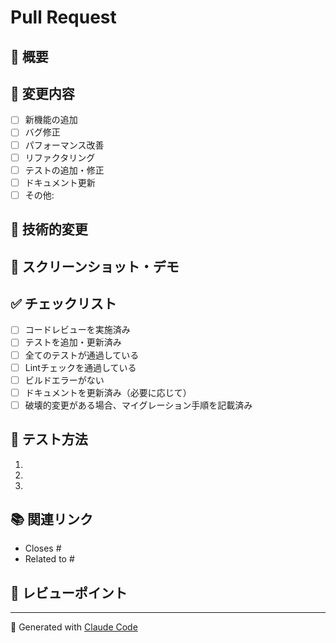 # Pull Request

## 📝 概要
<!-- このプルリクエストで変更した内容を簡潔に説明してください -->

## 🎯 変更内容
<!-- 変更した具体的な項目をリストアップしてください -->
- [ ] 新機能の追加
- [ ] バグ修正
- [ ] パフォーマンス改善
- [ ] リファクタリング
- [ ] テストの追加・修正
- [ ] ドキュメント更新
- [ ] その他:

## 🔧 技術的変更
<!-- 技術的な変更点を詳しく説明してください -->

## 📸 スクリーンショット・デモ
<!-- UIに変更がある場合、スクリーンショットやGIFを添付してください -->

## ✅ チェックリスト
- [ ] コードレビューを実施済み
- [ ] テストを追加・更新済み
- [ ] 全てのテストが通過している
- [ ] Lintチェックを通過している
- [ ] ビルドエラーがない
- [ ] ドキュメントを更新済み（必要に応じて）
- [ ] 破壊的変更がある場合、マイグレーション手順を記載済み

## 🧪 テスト方法
<!-- このプルリクエストをテストする方法を説明してください -->
1. 
2. 
3. 

## 📚 関連リンク
<!-- 関連するIssue、設計ドキュメント、参考リンクがあれば記載してください -->
- Closes #
- Related to #

## 🤔 レビューポイント
<!-- レビュアーに特に確認してもらいたい点があれば記載してください -->

---
🤖 Generated with [Claude Code](https://claude.ai/code)
